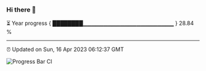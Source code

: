 ### Hi there 👋

⏳ Year progress { ████████▁▁▁▁▁▁▁▁▁▁▁▁▁▁▁▁▁▁▁▁▁▁ } 28.84 %

---

⏰ Updated on Sun, 16 Apr 2023 06:12:37 GMT

![Progress Bar CI](https://github.com/liununu/liununu/workflows/Progress%20Bar%20CI/badge.svg)
